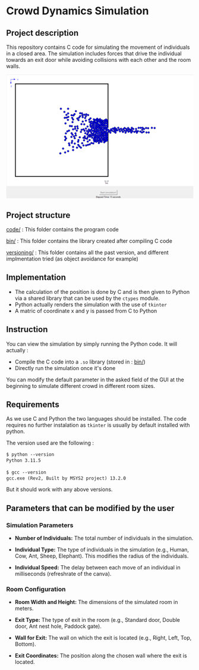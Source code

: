 # Crowd Dynamics Simulation

## Project description
This repository contains C code for simulating the movement of individuals in a closed area. The simulation includes forces that drive the individual towards an exit door while avoiding collisions with each other and the room walls.

![Simulation Image](./image/simulation.png)

## Project structure
[code/](./code) : This folder contains the program code

[bin/](./bin) : This folder contains the library created after compiling C code

[versioning/](./versioning) : This folder contains all the past version, and different implmentation tried (as object avoidance for example)

## Implementation
* The calculation of the position is done by C and is then given to Python via a shared library that can be used by the `ctypes` module.
* Python actually renders the simulation with the use of `tkinter`
* A matric of coordinate x and y is passed from C to Python

## Instruction
You can view the simulation by simply running the Python code. It will actually :
* Compile the C code into a `.so` library (stored in : [bin/](./bin))
* Directly run the simulation once it's done

You can modify the default parameter in the asked field of the GUI at the beginning to simulate different crowd in different room sizes.

## Requirements
As we use C and Python the two languages should be installed.
The code requires no further instalation as `tkinter` is usually by default installed with python.

The version used are the following :

```
$ python --version
Python 3.11.5

$ gcc --version
gcc.exe (Rev2, Built by MSYS2 project) 13.2.0
```

But it should work with any above versions.


## Parameters that can be modified by the user

### Simulation Parameters

- **Number of Individuals:** The total number of individuals in the simulation.

- **Individual Type:** The type of individuals in the simulation (e.g., Human, Cow, Ant, Sheep, Elephant). This modifies the radius of the individuals.

- **Individual Speed:** The delay between each move of an individual in milliseconds (refreshrate of the canva).

### Room Configuration

- **Room Width and Height:** The dimensions of the simulated room in meters.

- **Exit Type:** The type of exit in the room (e.g., Standard door, Double door, Ant nest hole, Paddock gate).

- **Wall for Exit:** The wall on which the exit is located (e.g., Right, Left, Top, Bottom).

- **Exit Coordinates:** The position along the chosen wall where the exit is located.